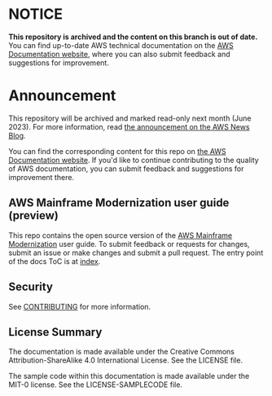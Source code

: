 # NOTICE

**This repository is archived and the content on this branch is out of date.** You can find up-to-date AWS technical documentation on the [AWS Documentation website](https://docs.aws.amazon.com/), where you can also submit feedback and suggestions for improvement.

# Announcement

This repository will be archived and marked read-only next month (June 2023). For more information, read [the announcement on the AWS News Blog](https://aws.amazon.com/blogs/aws/retiring-the-aws-documentation-on-github/).

You can find the corresponding content for this repo on [the AWS Documentation website](https://docs.aws.amazon.com/m2/latest/userguide). If you'd like to continue contributing to the quality of AWS documentation, you can submit feedback and suggestions for improvement there.

## AWS Mainframe Modernization user guide (preview)

This repo contains the open source version of the [AWS Mainframe Modernization](https://aws.amazon.com/mainframe-modernization/) user guide. To submit feedback or requests for changes, submit an issue or make changes and submit a pull request. The entry point of the docs ToC is at [index](doc_source/index.md).

## Security

See [CONTRIBUTING](CONTRIBUTING.md#security-issue-notifications) for more information.

## License Summary

The documentation is made available under the Creative Commons Attribution-ShareAlike 4.0 International License. See the LICENSE file.

The sample code within this documentation is made available under the MIT-0 license. See the LICENSE-SAMPLECODE file.
